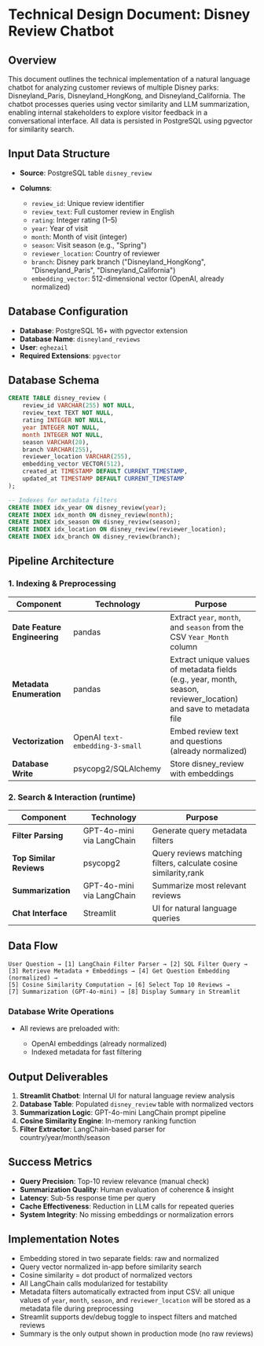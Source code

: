 # Technical Design Document: Disney Review Chatbot

## Overview

This document outlines the technical implementation of a natural language chatbot for analyzing customer reviews of multiple Disney parks: Disneyland_Paris, Disneyland_HongKong, and Disneyland_California. The chatbot processes queries using vector similarity and LLM summarization, enabling internal stakeholders to explore visitor feedback in a conversational interface. All data is persisted in PostgreSQL using pgvector for similarity search.

## Input Data Structure

* **Source**: PostgreSQL table `disney_review`
* **Columns**:

  * `review_id`: Unique review identifier
  * `review_text`: Full customer review in English
  * `rating`: Integer rating (1–5)
  * `year`: Year of visit
  * `month`: Month of visit (integer)
  * `season`: Visit season (e.g., "Spring")
  * `reviewer_location`: Country of reviewer
  * `branch`: Disney park branch ("Disneyland_HongKong", "Disneyland_Paris", "Disneyland_California")
  * `embedding_vector`: 512-dimensional vector (OpenAI, already normalized)

## Database Configuration

* **Database**: PostgreSQL 16+ with pgvector extension
* **Database Name**: `disneyland_reviews`
* **User**: `eghezail`
* **Required Extensions**: `pgvector`

## Database Schema

```sql
CREATE TABLE disney_review (
    review_id VARCHAR(255) NOT NULL,
    review_text TEXT NOT NULL,
    rating INTEGER NOT NULL,
    year INTEGER NOT NULL,
    month INTEGER NOT NULL,
    season VARCHAR(20),
    branch VARCHAR(255),
    reviewer_location VARCHAR(255),
    embedding_vector VECTOR(512),
    created_at TIMESTAMP DEFAULT CURRENT_TIMESTAMP,
    updated_at TIMESTAMP DEFAULT CURRENT_TIMESTAMP
);

-- Indexes for metadata filters
CREATE INDEX idx_year ON disney_review(year);
CREATE INDEX idx_month ON disney_review(month);
CREATE INDEX idx_season ON disney_review(season);
CREATE INDEX idx_location ON disney_review(reviewer_location);
CREATE INDEX idx_branch ON disney_review(branch);
```

## Pipeline Architecture

### 1. Indexing & Preprocessing

| Component                    | Technology                      | Purpose                                                                                                            |
| ---------------------------- | ------------------------------- | ------------------------------------------------------------------------------------------------------------------ |
| **Date Feature Engineering** | pandas                          | Extract `year`, `month`, and `season` from the CSV `Year_Month` column                                             |
| **Metadata Enumeration**     | pandas                          | Extract unique values of metadata fields (e.g., year, month, season, reviewer\_location) and save to metadata file |                                                                           |
| **Vectorization**            | OpenAI `text-embedding-3-small` | Embed review text and questions (already normalized)                                                                                    |
| **Database Write** | psycopg2/SQLAlchemy | Store disney_review with embeddings |

### 2. Search & Interaction (runtime)

| Component                    | Technology                      | Purpose                                                                                                            |
| ---------------------------- | ------------------------------- | ------------------------------------------------------------------------------------------------------------------ |
| **Filter Parsing**           | GPT-4o-mini via LangChain       | Generate query metadata filters                                                                             |
| **Top Similar Reviews**         | psycopg2            | Query reviews matching filters, calculate cosine similarity,rank                                                                                     |                                                                                     |
| **Summarization**            | GPT-4o-mini via LangChain       | Summarize most relevant reviews                                                                                    |
| **Chat Interface**           | Streamlit                       | UI for natural language queries                                                                                    |


## Data Flow

```
User Question → [1] LangChain Filter Parser → [2] SQL Filter Query →
[3] Retrieve Metadata + Embeddings → [4] Get Question Embedding (normalized) →
[5] Cosine Similarity Computation → [6] Select Top 10 Reviews →
[7] Summarization (GPT-4o-mini) → [8] Display Summary in Streamlit
```

### Database Write Operations

* All reviews are preloaded with:

  * OpenAI embeddings (already normalized)
  * Indexed metadata for fast filtering

## Output Deliverables

1. **Streamlit Chatbot**: Internal UI for natural language review analysis
2. **Database Table**: Populated `disney_review` table with normalized vectors
3. **Summarization Logic**: GPT-4o-mini LangChain prompt pipeline
4. **Cosine Similarity Engine**: In-memory ranking function
5. **Filter Extractor**: LangChain-based parser for country/year/month/season

## Success Metrics

* **Query Precision**: Top-10 review relevance (manual check)
* **Summarization Quality**: Human evaluation of coherence & insight
* **Latency**: Sub-5s response time per query
* **Cache Effectiveness**: Reduction in LLM calls for repeated queries
* **System Integrity**: No missing embeddings or normalization errors

## Implementation Notes

* Embedding stored in two separate fields: raw and normalized
* Query vector normalized in-app before similarity search
* Cosine similarity = dot product of normalized vectors
* All LangChain calls modularized for testability
* Metadata filters automatically extracted from input CSV: all unique values of `year`, `month`, `season`, and `reviewer_location` will be stored as a metadata file during preprocessing
* Streamlit supports dev/debug toggle to inspect filters and matched reviews
* Summary is the only output shown in production mode (no raw reviews)
